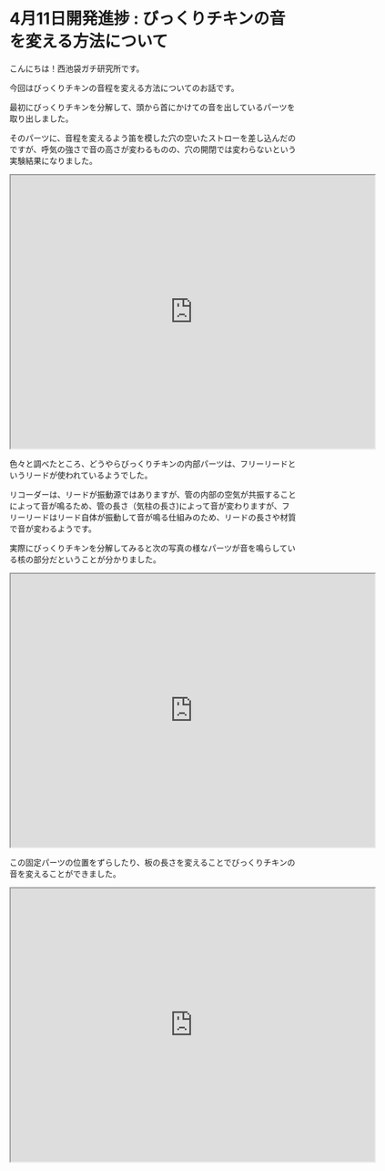 # 4月11日開発進捗 : びっくりチキンの音を変える方法について

こんにちは！西池袋ガチ研究所です。

今回はびっくりチキンの音程を変える方法についてのお話です。

最初にびっくりチキンを分解して、頭から首にかけての音を出しているパーツを取り出しました。

そのパーツに、音程を変えるよう笛を模した穴の空いたストローを差し込んだのですが、呼気の強さで音の高さが変わるものの、穴の開閉では変わらないという実験結果になりました。

<iframe src="https://drive.google.com/file/d/10-u2okRpO32f8-WVysIksbFawgFIOQ_J/preview" width="640" height="480" allow="autoplay"></iframe>


色々と調べたところ、どうやらびっくりチキンの内部パーツは、フリーリードというリードが使われているようでした。

リコーダーは、リードが振動源ではありますが、管の内部の空気が共振することによって音が鳴るため、管の長さ（気柱の長さ)によって音が変わりますが、フリーリードはリード自体が振動して音が鳴る仕組みのため、リードの長さや材質で音が変わるようです。

実際にびっくりチキンを分解してみると次の写真の様なパーツが音を鳴らしている核の部分だということが分かりました。

<iframe src="https://drive.google.com/file/d/1YHVMXuEFcwTd_9Se7KTZCzrnlbIAGarA/preview" width="640" height="480" allow="autoplay"></iframe>


この固定パーツの位置をずらしたり、板の長さを変えることでびっくりチキンの音を変えることができました。

<iframe src="https://drive.google.com/file/d/1cLAyeZnw1uMe04uXf51r266nsjDxXH43/preview" width="640" height="480" allow="autoplay"></iframe>


